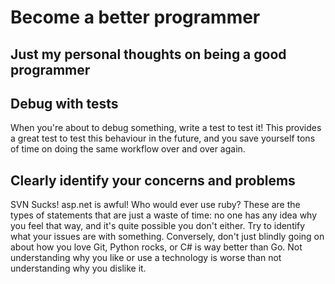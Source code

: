Become a better programmer
==========================

Just my personal thoughts on being a good programmer
----------------------------------------------------

Debug with tests
----------------

When you're about to debug something, write a test to test it! This
provides a great test to test this behaviour in the future, and you
save yourself tons of time on doing the same workflow over and over
again.

Clearly identify your concerns and problems
-------------------------------------------

SVN Sucks! asp.net is awful! Who would ever use ruby? These are the
types of statements that are just a waste of time: no one has any idea
why you feel that way, and it's quite possible you don't either. Try
to identify what your issues are with something. Conversely, don't
just blindly going on about how you love Git, Python rocks, or C# is
way better than Go. Not understanding why you like or use a technology
is worse than not understanding why you dislike it.
